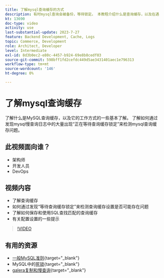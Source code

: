 ```yaml
---
title: 了解mysql查询缓存的方式
description: 有时mysql查询会被备份，等待锁定。 本教程介绍什么是查询缓存，以及在遇到问题时提供的一些设置建议。
kt: 13690
doc-type: video
activity: use
last-substantial-update: 2023-7-27
feature: Backend Development, Cache, Logs
topic: Commerce, Development
role: Architect, Developer
level: Intermediate
exl-id: 8d3b0ec2-e80c-4457-b924-69e8b8cedf03
source-git-commit: 598bff1fd2cefdc449d5ae3431401aec1e796313
workflow-type: tm+mt
source-wordcount: '146'
ht-degree: 0%

---
```


# 了解mysql查询缓存

了解什么是MySQL查询缓存，以及它的工作方式的一些基本了解。 了解如何通过发现mysql慢查询日志中的大量出现“正在等待查询缓存锁定”来检测mysql查询缓存问题。

## 此视频面向谁？

- 架构师
- 开发人员
- DevOps

## 视频内容

- 了解查询缓存
- 如何通过发现“等待查询缓存锁定”来检测查询缓存设置是否可能存在问题
- 了解如何保存和使用SQL查找匹配的查询缓存
- 有关配置设置的一些提示

>[!VIDEO](https://video.tv.adobe.com/v/3422015?learn=on)

## 有用的资源

- [一般MySQL准则](https://experienceleague.adobe.com/docs/commerce-operations/installation-guide/prerequisites/database-server/mysql.html?lang=zh-Hans){target="_blank"}
- MySQL中的[死锁](https://experienceleague.adobe.com/docs/commerce-knowledge-base/kb/troubleshooting/database/deadlocks-in-mysql.html?lang=zh-Hans){target="_blank"}
- [galera复制和慢查询](https://experienceleague.adobe.com/docs/commerce-learn/tutorials/backend-development/galera-db-slow-replication.html?lang=zh-Hans){target="_blank"}
